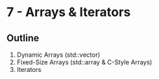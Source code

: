 # 7 - Arrays & Iterators

## Outline
1. Dynamic Arrays (std::vector)
2. Fixed-Size Arrays (std::array & C-Style Arrays)
3. Iterators